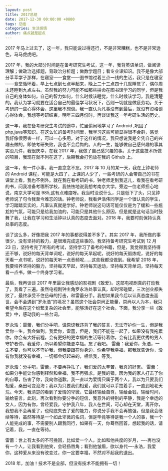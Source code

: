 ```yaml
---
layout: post
title: 2017总结
date: 2017-12-30 00:00:00 +0800
tags: 总结
categories: 生活感悟
author: 痛点就是起点
---
```

2017 年马上过去了，这一年，我只能说过得还行，不是非常糟糕，也不是非常逊色，马马虎虎吧。

2017 年，我的大部分时间是在备考研究生考试，这一年，我背英语单词，做阅读理解；做政治选择题，背政治分析题；做数学题目；看专业课知识。我不是像大部分莘莘学子那样，在寝室——食堂——图书馆过着三点一线的生活，我只是在寝室——食堂循环着，早上七点到七点半起来，晚上二十三点四十几就睡觉了，偶尔周末还睡到九点左右。虽然我的努力可能不如那些拼命在图书馆学习的同学，但是我自己的身体如何，自己的智力如何，什么时候该睡觉，什么时候该学习，我是清楚的。我认为学习就要在适合自己的最佳学习状况下，否则一切就是做疲劳功。关于考研的一些心得体会，这里我不想谈。我一直认为凡事没有到最后，就没有资格谈心得体会。我想等考研结束，明年三四月份时，再谈谈我这一年考研生活的历史。

这一年，我在备考研究生考试的途中，忙里偷闲地学习了 Android ,巩固了 php,java等知识。在这么忙的备考时间里，我学习这些可能显得很不合群，感觉我好像很厉害一样，可以一心多用。对于这样的情况，我只想说我是全凭自己的兴趣去做的，即使考研失败，我也不会后悔的。人的一生，能够做自己感兴趣的事其实没几件，我很庆幸，在我 2017 年，我做了自己感兴趣的事。关于这些技术所做的项目，我现在就不列在这了，后期我会打包放在我的 Github 上。

这一年，有一件小事，我一直念念不忘。2017 年 10 月的某一天，我在上钟老师的 Android 课程，可能是大四了，上课的人少了，一些考研的人会带自己的书在课堂上看，我也不例外。就在我在看考研的书，钟老师走到我这儿，看我在看考研的书，问我准备考哪所学校，我怯怯地说我想考南京大学。旁边一位老师担心地说，南京大学可是 985,这有点难度呀。我当时没说什么，只是低下了头，只见钟老师说了句令我至今难忘的话。钟老师说，我看尹浩伟同学是一个很认真的学生，学习踏踏实实的，凡事认真就是学好。钟老师说这句话可能仅仅是为了缓和一些尴尬的气氛，可能只是给我加油的，可能只是其他什么原因，但是就是这句话当时鼓舞了我，让我在学习和生活钟以认真的态度去面对。2018 年，我要时刻保持认真处事的态度。

谈了这么多，好像把我 2017 年的事都说得差不多了。其实 2017 年，我所做的事很少，没有坚持的毅力，是很难完成这些事的。我坚持备考研究生考试到 12 月 23 日，坚持考完了所有的考试，坚持学习了备考的书籍，但是，我觉得我坚持得还不够，说好的每天背单词呢，说好的每天早起呢，说好的每天锻炼呢，说好的每天看一点书呢，说好的每天听一点音频呢……这些我都没做到。我希望 2018 年，我要培养坚持的毅力，坚持每天早起，坚持每天运动，坚持每天背单词，坚持每天看一点书，做一个终身学习者。

最后，我再谈谈 2017 年里最让我感动的影视剧《敢爱》。这部电视剧真的打动我了，我看了三遍。虽然电视剧钟主角罗永浩处事认真，却时常碰壁，三次创业都失败了，最终承受不住岳母的打击，和雷蕾分手。我想如果我今后以认真态度去面世，会不会遇到“罗永浩”的境况？虽然这个社会崇尚正能量，崇尚以人为本，我只希望今后在这个纷繁复杂的社会里，能够活好在这个社会。下面，我分享一些《敢爱》中，感动我的一些台词。

罗永浩：雷蕾，我们分手吧，请原谅我违背了我的誓言，无法守护你一生，但是我爱你一生，我会做到。我爱你，雷蕾，但是，我们不能在一起了，如果没有我拖累你，你会有大好前程，会有更好的更幸福的生活等待着你，会有比我更优秀的男人守护者你。我爱你，所以希望你能更幸福。忘了我吧。
雷蕾：我爱你，永浩，一生不变，你可以不守护我，但我要跟在你身边，你希望我幸福，那我就告诉你，没有你我就没有幸福，一切都会好起来的，相信我，等我。

罗永浩：分手吧，雷蕾，不要再挣扎了，我们爱的太辛苦，我真的好累。
雷蕾：如果分手能让你感到释然和幸福，我不再强求，是我的错，因为我的家人打击了你的自尊，伤害了你，我向你道歉。我一直以为爱情只属于两个人，我以为只要我们相爱，桑田可变沧海；我以为只要我们相爱，我们就可以手拉着手，一直到地老天荒。今天，我清楚的看到了爱情的卑微，它最终输给自尊，输给金钱，输给时间，输给誓言。此刻，再次看到你要分手的短信，我意外的特别的平静，我是个幸运的女人，因为有你，曾经爱我，守护我八年，我人在世间，可心却在天堂，离开你，我想我不会再爱了，也彻底失去了爱的能力，你说分手我不会再勉强，但是我会继续等待，虽然等待是一个如此卑微的名词，但是毕竟等待是我一个人的事，我一个人能完成的事，不需要别人跟我同行，如果有一天，你蓦然回首，想起我的话，请记着，我，一直在等待。

雷蕾：世上有太多的不可挽回，比如爱一个人，比如和他共度的岁月，—-再也没有一个人，让我看到他笑，会轻扬唇角；看到他皱眉，欲以身代—-永浩，我爱你，这种爱从来没有改变过，你一定要幸福，不然对不起我的退出。

2018 年，加油！技术不是全部，但没有技术不能拥有一切！

